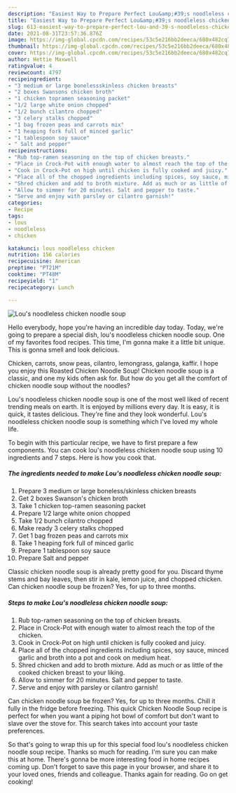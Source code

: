 ```yaml
---
description: "Easiest Way to Prepare Perfect Lou&amp;#39;s noodleless chicken noodle soup"
title: "Easiest Way to Prepare Perfect Lou&amp;#39;s noodleless chicken noodle soup"
slug: 613-easiest-way-to-prepare-perfect-lou-and-39-s-noodleless-chicken-noodle-soup
date: 2021-08-31T23:57:36.876Z
image: https://img-global.cpcdn.com/recipes/53c5e216bb2deeca/680x482cq70/lous-noodleless-chicken-noodle-soup-recipe-main-photo.jpg
thumbnail: https://img-global.cpcdn.com/recipes/53c5e216bb2deeca/680x482cq70/lous-noodleless-chicken-noodle-soup-recipe-main-photo.jpg
cover: https://img-global.cpcdn.com/recipes/53c5e216bb2deeca/680x482cq70/lous-noodleless-chicken-noodle-soup-recipe-main-photo.jpg
author: Hettie Maxwell
ratingvalue: 4
reviewcount: 4797
recipeingredient:
- "3 medium or large bonelessskinless chicken breasts"
- "2 boxes Swansons chicken broth"
- "1 chicken topramen seasoning packet"
- "1/2 large white onion chopped"
- "1/2 bunch cilantro chopped"
- "3 celery stalks chopped"
- "1 bag frozen peas and carrots mix"
- "1 heaping fork full of minced garlic"
- "1 tablespoon soy sauce"
- " Salt and pepper"
recipeinstructions:
- "Rub top-ramen seasoning on the top of chicken breasts."
- "Place in Crock-Pot with enough water to almost reach the top of the chicken."
- "Cook in Crock-Pot on high until chicken is fully cooked and juicy."
- "Place all of the chopped ingredients including spices, soy sauce, minced garlic and broth into a pot and cook on medium heat."
- "Shred chicken and add to broth mixture. Add as much or as little of the cooked chicken breast to your liking."
- "Allow to simmer for 20 minutes. Salt and pepper to taste."
- "Serve and enjoy with parsley or cilantro garnish!"
categories:
- Recipe
tags:
- lous
- noodleless
- chicken

katakunci: lous noodleless chicken 
nutrition: 156 calories
recipecuisine: American
preptime: "PT21M"
cooktime: "PT48M"
recipeyield: "1"
recipecategory: Lunch

---
```



![Lou&#39;s noodleless chicken noodle soup](https://img-global.cpcdn.com/recipes/53c5e216bb2deeca/680x482cq70/lous-noodleless-chicken-noodle-soup-recipe-main-photo.jpg)

Hello everybody, hope you're having an incredible day today. Today, we're going to prepare a special dish, lou&#39;s noodleless chicken noodle soup. One of my favorites food recipes. This time, I'm gonna make it a little bit unique. This is gonna smell and look delicious.

Chicken, carrots, snow peas, cilantro, lemongrass, galanga, kaffir. I hope you enjoy this Roasted Chicken Noodle Soup! Chicken noodle soup is a classic, and one my kids often ask for. But how do you get all the comfort of chicken noodle soup without the noodles?

Lou&#39;s noodleless chicken noodle soup is one of the most well liked of recent trending meals on earth. It is enjoyed by millions every day. It is easy, it is quick, it tastes delicious. They're fine and they look wonderful. Lou&#39;s noodleless chicken noodle soup is something which I've loved my whole life.


To begin with this particular recipe, we have to first prepare a few components. You can cook lou&#39;s noodleless chicken noodle soup using 10 ingredients and 7 steps. Here is how you cook that.

<!--inarticleads1-->

##### The ingredients needed to make Lou&#39;s noodleless chicken noodle soup:

1. Prepare 3 medium or large boneless/skinless chicken breasts
1. Get 2 boxes Swanson&#39;s chicken broth
1. Take 1 chicken top-ramen seasoning packet
1. Prepare 1/2 large white onion chopped
1. Take 1/2 bunch cilantro chopped
1. Make ready 3 celery stalks chopped
1. Get 1 bag frozen peas and carrots mix
1. Take 1 heaping fork full of minced garlic
1. Prepare 1 tablespoon soy sauce
1. Prepare  Salt and pepper


Classic chicken noodle soup﻿ is already ﻿pretty good for you. Discard thyme stems and bay leaves, then stir in kale, lemon juice, and chopped chicken. Can chicken noodle soup be frozen? Yes, for up to three months. 

<!--inarticleads2-->

##### Steps to make Lou&#39;s noodleless chicken noodle soup:

1. Rub top-ramen seasoning on the top of chicken breasts.
1. Place in Crock-Pot with enough water to almost reach the top of the chicken.
1. Cook in Crock-Pot on high until chicken is fully cooked and juicy.
1. Place all of the chopped ingredients including spices, soy sauce, minced garlic and broth into a pot and cook on medium heat.
1. Shred chicken and add to broth mixture. Add as much or as little of the cooked chicken breast to your liking.
1. Allow to simmer for 20 minutes. Salt and pepper to taste.
1. Serve and enjoy with parsley or cilantro garnish!


Can chicken noodle soup be frozen? Yes, for up to three months. Chill it fully in the fridge before freezing. This quick Chicken Noodle Soup recipe is perfect for when you want a piping hot bowl of comfort but don&#39;t want to slave over the stove for. This search takes into account your taste preferences. 

So that's going to wrap this up for this special food lou&#39;s noodleless chicken noodle soup recipe. Thanks so much for reading. I'm sure you can make this at home. There's gonna be more interesting food in home recipes coming up. Don't forget to save this page in your browser, and share it to your loved ones, friends and colleague. Thanks again for reading. Go on get cooking!
